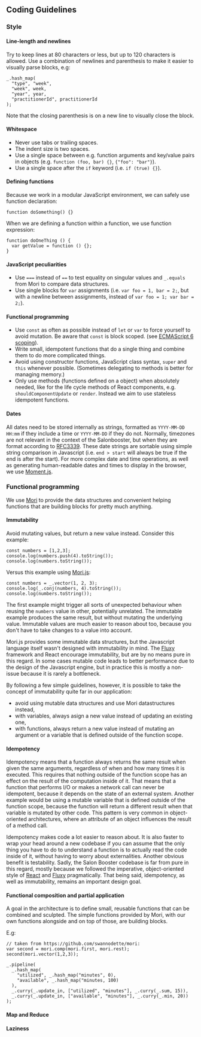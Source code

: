 ## Coding Guidelines

### Style

#### Line-length and newlines
Try to keep lines at 80 characters or less, but up to 120 characters
is allowed. Use a combination of newlines and parenthesis to make it
easier to visually parse blocks, e.g:

```
_.hash_map(
  "type", "week",
  "week", week,
  "year", year,
  "practitionerId", practitionerId
);
```

Note that the closing parenthesis is on a new line to visually close
the block.

#### Whitespace
- Never use tabs or trailing spaces.
- The indent size is two spaces.
- Use a single space between e.g. function arguments and key/value
  pairs in objects (e.g. `function (foo, bar) {}`, `{"foo": "bar"}`).
- Use a single space after the `if` keyword (i.e. `if (true) {}`).

#### Defining functions
Because we work in a modular JavaScript environment, we can safely use function declaration:
```
function doSomething() {}
```
When we are defining a function within a function, we use function expression:
```
function doOneThing () {
  var getValue = function () {};
}
```

#### JavaScript peculiarities
- Use `===` instead of `==` to test equality on singular values and
  `_.equals` from Mori to compare data structures.
- Use single blocks for `var` assignments (i.e. `var foo = 1, bar = 2;`,
  but with a newline between assignments, instead of `var foo = 1; var bar = 2;`).

#### Functional programming
- Use `const` as often as possible instead of `let` or `var` to force yourself to avoid mutation. Be aware that `const` is block scoped. (see [ECMAScript 6 scoping][es6-scoping]).
- Write small, idempotent functions that do a single thing and combine them to do more complicated things.
- Avoid using constructor functions, JavaScript class syntax, `super` and `this` whenever possible. (Sometimes delegating to methods is better for managing memory.) 
- Only use methods (functions defined on a object) when absolutely needed, like for the life cycle methods of React components, e.g. `shouldComponentUpdate` or `render`. Instead we aim to use stateless idempotent functions.

#### Dates
All dates need to be stored internally as strings, formatted
as `YYYY-MM-DD HH:mm` if they include a time or `YYYY-MM-DD` if they do not. Normally, timezones are not relevant in the context of the Salonbooster, but when they are format according to [RFC3339][rfc3339]. These date strings are sortable using
simple string comparison in Javascript (i.e. `end > start` will always
be true if the end
is after the start). For more complex date and time operations, as
well as generating human-readable dates and times to display in the
browser, we use [Moment.js][moment].

### Functional programming
We use [Mori][mori] to provide the data structures and convenient
helping functions that are building blocks for pretty much anything.

#### Immutability
Avoid mutating values, but return a new value instead. Consider this
example:

```
const numbers = [1,2,3];
console.log(numbers.push(4).toString());
console.log(numbers.toString());
```

Versus this example using [Mori.js][mori]:

```
const numbers = _.vector(1, 2, 3);
console.log(_.conj(numbers, 4).toString());
console.log(numbers.toString());
```

The first example might trigger all sorts of unexpected behaviour when
reusing the `numbers` value in other, potentially unrelated. The
immutable example produces the same result, but without mutating the
underlying value. Immutable values are much easier to reason about
too, because you don't have to take changes to a value into account.

Mori.js provides some immutable data structures, but the Javascript
language itself wasn't designed with immutability in mind. The
[Fluxy][fluxy] framework and React encourage immutability, but are by
no means pure in this regard. In some cases mutable code leads to
better performance due to the design of the Javascript engine, but in
practice this is mostly a non-issue because it is rarely a bottleneck.

By following a few simple guidelines, however, it is possible to take
the concept of immutability quite far in our application:

- avoid using mutable data structures and use Mori datastructures
  instead,
- with variables, always asign a new value instead of updating an
  existing one,
- with functions, always return a new value instead of mutating an
  argument or a variable that is defined outside of the function scope.

#### Idempotency

Idempotency means that a function always returns the same result when
given the same arguments, regardless of when and how many times it is
executed. This requires that nothing outside of the function scope has
an effect on the result of the computation inside of it. That means
that a function that performs I/O or makes a network call can never be
idempotent, because it depends on the state of an external system.
Another example would be using a mutable variable that is defined
outside of the function scope, because the function will return a
different result when that variable is mutated by other code. This
pattern is very common in object-oriented architectures, where an
attribute of an object influences the result of a method call.

Idempotency makes code a lot easier to reason about. It is also faster
to wrap your head around a new codebase if you can assume that the
only thing you have to do to understand a function is to actually read
the code inside of it, without having to worry about externalities.
Another obvious benefit is testability. Sadly, the Salon Booster
codebase is far from pure in this regard, mostly because we followed
the imperative, object-oriented style of [React][react] and
[Fluxy][fluxy] pragmatically. That being said, idempotency, as well as
immutability, remains an important design goal.

#### Functional composition and partial application

A goal in the architecture is to define small, reusable functions that
can be combined and sculpted. The simple functions provided by Mori,
with our own functions alongside and on top of those, are building
blocks.

E.g:

```
// taken from https://github.com/swannodette/mori:
var second = mori.comp(mori.first, mori.rest);
second(mori.vector(1,2,3));
```

```
_.pipeline(
  _.hash_map(
    "utilized", _.hash_map("minutes", 0),
    "available", _.hash_map("minutes, 100)
  ),
  _.curry(_.update_in, ["utilized", "minutes"], _.curry(_.sum, 15)),
  _.curry(_.update_in, ["available", "minutes"], _.curry(_.min, 20))
);
```

#### Map and Reduce

#### Laziness



[mori]: http://swannodette.github.io/mori/
[moment]: http://momentjs.com/
[rfc3339]: http://tools.ietf.org/html/rfc3339#page-10
[fluxy]: https://github.com/jmreidy/fluxy
[react]: http://facebook.github.io/react/
[es6-scoping]: http://www.2ality.com/2015/02/es6-scoping.html